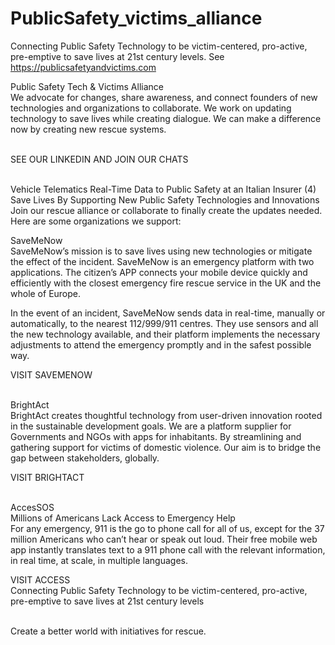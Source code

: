 # PublicSafety_victims_alliance
Connecting Public Safety Technology to be victim-centered, pro-active, pre-emptive to save lives at 21st century levels. See https://publicsafetyandvictims.com  


Public Safety Tech & Victims Alliance<br>
We advocate for changes, share awareness, and connect founders of new technologies and organizations to collaborate. We work on updating technology to save lives while creating dialogue.
We can make a difference now by creating new rescue systems.<br><br> 


SEE OUR LINKEDIN AND JOIN OUR CHATS <br><br>

Vehicle Telematics Real-Time Data to Public Safety at an Italian Insurer (4)
<br>Save Lives By Supporting New Public Safety Technologies and Innovations
Join our rescue alliance or collaborate to finally create the updates needed.
Here are some organizations we support:<br>

SaveMeNow<br>
SaveMeNow’s mission is to save lives using new technologies or mitigate the effect of the incident. SaveMeNow is an emergency platform with two applications. The citizen’s APP connects your mobile device quickly and efficiently with the closest emergency fire rescue service in the UK and the whole of Europe.<br>

In the event of an incident, SaveMeNow sends data in real-time, manually or automatically, to the nearest 112/999/911 centres. They use sensors and all the new technology available, and their platform implements the necessary adjustments to attend the emergency promptly and in the safest possible way.<br>

VISIT SAVEMENOW <br><br>

BrightAct<br>
BrightAct creates thoughtful technology from user-driven innovation rooted in the sustainable development goals. We are a platform supplier for Governments and NGOs with apps for inhabitants. By streamlining and gathering support for victims of domestic violence. Our aim is to bridge the gap between stakeholders, globally.<br>

VISIT BRIGHTACT <br><br>

AccesSOS<br>
Millions of Americans Lack Access to Emergency Help<br>
For any emergency, 911 is the go to phone call for all of us, except for the 37 million Americans who can’t hear or speak out loud. Their free mobile web app instantly translates text to a 911 phone call with the relevant information, in real time, at scale, in multiple languages.<br>

VISIT ACCESS <br>
Connecting Public Safety Technology to be victim-centered, pro-active, pre-emptive to save lives at 21st century levels<br><br>


Create a better world with initiatives for rescue.


